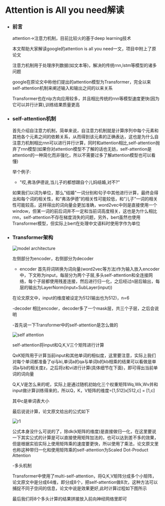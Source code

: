 # Attention is All you need解读
  - ### 前言
    attention->注意力机制，目前比较火的基于deep learning技术
    
    
    本文帮助大家解读google的attention is all you need一文，项目中附上了原论文
    
    
    注意力机制用于处理序列数据(如文本等)，解决的传统rnn,lstm等模型的诸多问题
    
    
    google在原论文中称他们提出的attention模型为Transformer，完全以来self-attention机制来阐述输入和输出之间的以来关系
    
    
    Transformer也在nlp方向应用较多，并且相比传统的rnn等模型速度更快(因为它可以并行计算),训练结果质量更高
  - ### self-attention机制
    首先介绍自注意力机制，简单来说，自注意力机制就是计算序列中每个元素和其他各个元素之间的依赖关系，从而得到该元素的正确表达，这也是为什么自注意力机制相比rnn可以进行并行计算，同时和attention相比,self-attention抛弃了rnn模型(如果你对attention模型不了解的话也无妨，self-attention是attention的一种简化而非强化，所以不需要过多了解attention模型也可以看懂)
    
    
    举个例子:
    - "哎,弗洛伊德说,当儿子的都想跟自个儿妈结婚,对不?"
    
    
    如果我们以词为单位，那么"结婚"一词分别和句子中其他进行计算，最终会得出和每个词的相关性，和“弗洛伊德”的相关性可能较低，和“儿子”一词的相关性可能较高，这样得出的词向量会更加准确，word2vec中则是直接使用一个window，但某一词的前后词并不一定和当前词高度相关，这也是为什么相比rnn，self-attention不存在梯度消失的问题，另外，bert虽然也使用Transformer模型，但实际上bert在处理中文语料时使用字作为单位
    
    
  - ### Transformer架构
    ![model architecture](https://github.com/jyushicelestialbeing/interpretation-of-the-paper/blob/master/attention-is-all-you-need/model_architecture.jpg)
    
    
    左侧部分为encoder，右侧部分为decoder
    
    - encoder
    首先将词转换为词向量(word2vec等方法)作为输入放入encoder中，下文称为input，每层分为两个子层,多头self-attention和全连接网络，每个子层都使用残差连接，然后进行归一化，之后经过n层后输出，每层的输出为LayerNorm(input+SubLayer(input))
    
    在论文原文中，input的维度被设定为512(输出也为512)，n=6
    
    
    -decoder
    相比encoder，decoder多了一个mask层，共三个子层，之后会说明
    
    
    -首先说一下Transformer中的self-attention是怎么做的
    
    
    ![self attention](https://github.com/jyushicelestialbeing/interpretation-of-the-paper/blob/master/attention-is-all-you-need/self-attention.jpg)
    
    
    self-attention将input和Q,K,V三个矩阵进行计算
    
    QxK矩阵用于计算当前input和其他单词的相似度，这里要注意，实际上我们对每个单词都准备了qi与ki,单词a的qa与单词b的kb相乘的结果可以看做是单词a与b的相关度z，之后将z和vi进行计算(具体细节在下面)，即可得出当前单词的词向量
    
    
    Q,K,V是怎么来的呢，实际上是通过随机初始化三个权重矩阵Wq,Wk,Wv并和input做计算训练得来的，所以Q，K，V矩阵的维度=[1,512]x[512,c] = [1,c]
    
    
    其中c是单词表大小
    
    
    最后说说计算，论文原文给出的公式如下
    
    
    ![r1](https://github.com/jyushicelestialbeing/interpretation-of-the-paper/blob/master/attention-is-all-you-need/res.jpg)
    
    
    公式本身没什么可说的了，除dk(k矩阵的维度)是直接做归一化，在这里要说一下其实公式的计算是可以直接使用矩阵加法的，也可以达到差不多的效果，但是根据实验实际上使用矩阵乘的速度要更快，所以使用了乘法，论文原文里也称这种带归一化和使用矩阵乘的self-attention为Scaled Dot-Product Attention
   
    
    -多头机制
    
    
    Transformer中使用了multi-self-attention，将Q,K,V矩阵分成多个小矩阵，论文原文中是分成64维，即分成8个，把self-attention做8次，这种方法可以捕捉不同子空间的信息，论文中说是效果更好,此时计算过程如下图所示
    
    
    最后我们将8个多头计算的结果拼接放入前向神经网络里即可
    
    
    
    
    
    
    

